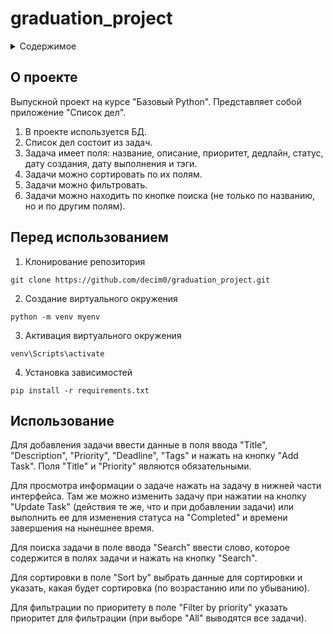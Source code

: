 # graduation_project
<a id="readme-top"></a>

<!-- СОДЕРЖИМОЕ -->
<details>
  <summary>Содержимое</summary>
  <ol>
    <li>
      <a href="#о-проекте">О проекте</a>
    </li>
    <li>
      <a href="#перед-использованием">Перед использованием</a>
    </li>
    <li>
      <a href="#использование">Использование</a>
    </li>
  </ol>
</details>



<!-- О ПРОЕКТЕ -->
## О проекте

Выпускной проект на курсе "Базовый Python".
Представляет собой приложение "Список дел".
1. В проекте используется БД.
2. Список дел состоит из задач.
3. Задача имеет поля: название, описание, приоритет, дедлайн, статус, дату создания, дату выполнения и тэги.
4. Задачи можно сортировать по их полям.
5. Задачи можно фильтровать.
6. Задачи можно находить по кнопке поиска (не только по названию, но и по другим полям).



<!-- ПЕРЕД ИСПОЛЬЗОВАНИЕМ -->
## Перед использованием
1. Клонирование репозитория 

```git clone https://github.com/decim0/graduation_project.git```

2. Создание виртуального окружения

```python -m venv myenv```

3. Активация виртуального окружения

```venv\Scripts\activate```

4. Установка зависимостей

```pip install -r requirements.txt```



<!-- ПРИМЕРЫ ИСПОЛЬЗОВАНИЯ -->
## Использование

Для добавления задачи ввести данные в поля ввода "Title", "Description", "Priority", "Deadline", "Tags" и нажать на кнопку "Add Task".
Поля "Title" и "Priority" являются обязательными.

Для просмотра информации о задаче нажать на задачу в нижней части интерфейса.
Там же можно изменить задачу при нажатии на кнопку "Update Task" (действия те же, что и при добавлении задачи) или выполнить ее для изменения статуса на "Completed" и времени завершения на нынешнее время.

Для поиска задачи в поле ввода "Search" ввести слово, которое содержится в полях задачи и нажать на кнопку "Search".

Для сортировки в поле "Sort by" выбрать данные для сортировки и указать, какая будет сортировка (по возрастанию или по убыванию).

Для фильтрации по приоритету в поле "Filter by priority" указать приоритет для фильтрации (при выборе "All" выводятся все задачи).